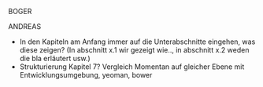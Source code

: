 BOGER


ANDREAS

- In den Kapiteln am Anfang immer auf die Unterabschnitte eingehen, was diese zeigen? (In abschnitt x.1 wir gezeigt wie.., in abschnitt x.2 weden die bla erläutert usw.)
- Strukturierung Kapitel 7? Vergleich Momentan auf gleicher Ebene mit Entwicklungsumgebung, yeoman, bower





